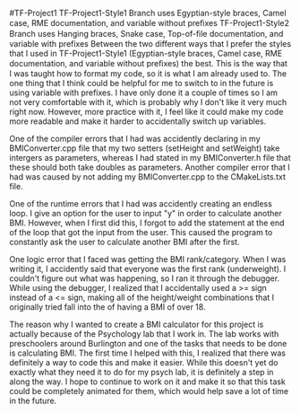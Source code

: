 #TF-Project1
TF-Project1-Style1 Branch uses Egyptian-style braces, Camel case, RME documentation, and variable without preﬁxes 
TF-Project1-Style2 Branch uses Hanging braces, Snake case, Top-of-ﬁle documentation, and variable with prefixes
Between the two different ways that I prefer the styles that I used in TF-Project1-Style1 (Egyptian-style braces, Camel case,
RME documentation, and variable without preﬁxes) the best. This is the way that I was taught how to format my code, so it is what I am 
already used to. The one thing that I think could be helpful for me to switch to in the future is using variable with prefixes. 
I have only done it a couple of times so I am not very comfortable with it, which is probably why I don't like it very much right now.
However, more practice with it, I feel like it could make my code more readable and make it harder to accidentally switch up variables.

One of the compiler errors that I had was accidently declaring in my BMIConverter.cpp file that my two setters (setHeight and setWeight) 
take intergers as parameters, whereas I had stated in my BMIConverter.h file that these should both take doubles as parameters.
Another compiler error that I had was caused by not adding my BMIConverter.cpp to the CMakeLists.txt file.

One of the runtime errors that I had was accidently creating an endless loop. I give an option for the user to input "y" in order to 
calculate another BMI. However, when I first did this, I forgot to add the statement at the end of the loop that got the input from the 
user. This caused the program to constantly ask the user to calculate another BMI after the first.

One logic error that I faced was getting the BMI rank/category. When I was writing it, I accidently said that everyone was the first 
rank (underweight). I couldn't figure out what was happening, so I ran it through the debugger. While using the debugger, I realized 
that I accidentally used a >= sign instead of a <= sign, making all of the height/weight combinations that I originally tried fall into 
the of having a BMI of over 18.

The reason why I wanted to create a BMI calculator for this project is actually because of the Psychology lab that I work in. The lab 
works with preschoolers around Burlington and one of the tasks that needs to be done is calculating BMI. The first time I helped with 
this, I realized that there was definitely a way to code this and make it easier. While this doesn't yet do exactly what they need it to 
do for my psych lab, it is definitely a step in along the way. I hope to continue to work on it and make it so that this task could be
completely animated for them, which would help save a lot of time in the future.

